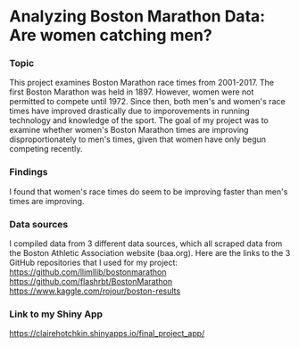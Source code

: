# Analyzing Boston Marathon Data: Are women catching men?

### Topic
This project examines Boston Marathon race times from 2001-2017. The first Boston Marathon was held in 1897. However, women were not permitted to compete until 1972. Since then, both men's and women's race times have improved drastically due to imporovements in running technology and knowledge of the sport. The goal of my project was to examine whether women's Boston Marathon times are improving disproportionately to men's times, given that women have only begun competing recently. 

### Findings 
I found that women's race times do seem to be improving faster than men's times are improving. 

### Data sources 
I compiled data from 3 different data sources, which all scraped data from the Boston Athletic Association website (baa.org). Here are the links to the 3 GitHub repositories that I used for my project: 
https://github.com/llimllib/bostonmarathon
https://github.com/flashrbt/BostonMarathon
https://www.kaggle.com/rojour/boston-results

### Link to my Shiny App
https://clairehotchkin.shinyapps.io/final_project_app/